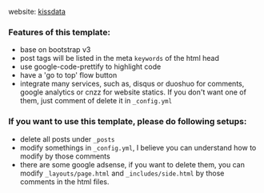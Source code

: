 website: [kissdata](http://blog.kissdata.com)

### Features of this template:

- base on bootstrap v3
- post tags will be listed in the meta `keywords` of the html head
- use google-code-prettify to highlight code
- have a 'go to top' flow button
- integrate many services, such as, disqus or duoshuo for comments, google analytics or cnzz for website statics. If you don't want one of them, just comment of delete it in `_config.yml`



### If you want to use this template, please do following setups:

- delete all posts under `_posts`
- modify somethings in `_config.yml`, I believe you can understand how to modify by those comments
- there are some google adsense, if you want to delete them, you can modify `_layouts/page.html` and `_includes/side.html` by those comments in the html files.
